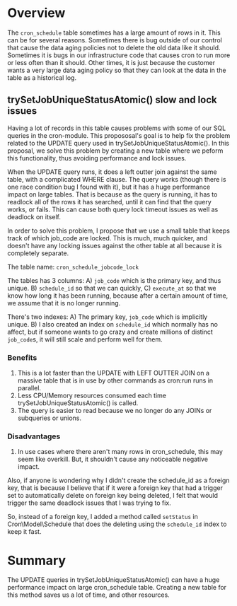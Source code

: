 # Overview

The `cron_schedule` table sometimes has a large amount of rows in it.  This can be for several reasons.  Sometimes there is bug outside of our control that cause the data aging policies not to delete the old data like it should.  Sometimes it is bugs in our infrastructure code that causes cron to run more or less often than it should.  Other times, it is just because the customer wants a very large data aging policy so that they can look at the data in the table as a historical log.

## trySetJobUniqueStatusAtomic() slow and lock issues

Having a lot of records in this table causes problems with some of our SQL queries in the cron-module.  This propososal's goal is to help fix the problem related to the UPDATE query used in trySetJobUniqueStatusAtomic().  In this proposal, we solve this problem by creating a new table where we peform this functionality, thus avoiding performance and lock issues.

When the UPDATE query runs, it does a left outter join against the same table, with a complicated WHERE clause.  The query works (though there is one race condition bug I found with it), but it has a huge performance impact on large tables.  That is because as the query is running, it has to readlock all of the rows it has searched, until it can find that the query works, or fails.  This can cause both query lock timeout issues as well as deadlock on itself.

In order to solve this problem, I propose that we use a small table that keeps track of which job_code are locked.  This is much, much quicker, and doesn't have any locking issues against the other table at all because it is completely separate.

The table name:
`cron_schedule_jobcode_lock`
  
The tables has 3 columns:
A) `job_code` which is the primary key, and thus unique.
B) `schedule_id` so that we can quickly,
C) `execute_at` so that we know how long it has been running, because after a certain amount of time, we assume that it is no longer running.

There's two indexes:
A) The primary key, `job_code` which is implicitly unique.
B) I also created an index on `schedule_id` which normally has no affect, but if someone wants to go crazy and create millions of distinct `job_code`s, it will still scale and perform well for them.

### Benefits
1. This is a lot faster than the UPDATE with LEFT OUTTER JOIN on a massive table that is in use by other commands as cron:run runs in parallel.
2. Less CPU/Memory resources consumed each time trySetJobUniqueStatusAtomic() is called.
3. The query is easier to read because we no longer do any JOINs or subqueries or unions.


### Disadvantages
1. In use cases where there aren't many rows in cron_schedule, this may seem like overkill.  But, it shouldn't cause any noticeable negative impact.

Also, if anyone is wondering why I didn't create the schedule_id as a foreign key, that is because I believe that if it were a foreign key that had a trigger set to automatically delete on foreign key being deleted, I felt that would trigger the same deadlock issues that I was trying to fix.

So, instead of a foreign key, I added a method called `setStatus` in Cron\Model\Schedule that does the deleting using the `schedule_id` index to keep it fast.

# Summary
The UPDATE queries in trySetJobUniqueStatusAtomic() can have a huge performance impact on large cron_schedule table.  Creating a new table for this method saves us a lot of time, and other resources.